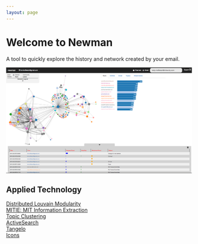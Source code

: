 ```yaml
---
layout: page
---
```


# Welcome to Newman
A tool to quickly explore the history and network created by your email.

<img class="expandable" alt="Screenshot" src="img/newman_home.png">



## Applied Technology
[Distributed Louvain Modularity](https://github.com/Sotera/distributed-louvain-modularity)  
[MITIE: MIT Information Extraction](https://github.com/mitll/MITIE)  
[Topic Clustering](https://github.com/mitll/topic-clustering)  
[ActiveSearch](https://github.com/AutonlabCMU/ActiveSearch)  
[Tangelo](http://tangelo.kitware.com)  
[Icons](https://www.iconfinder.com/iconsets/document-icons-2)  

